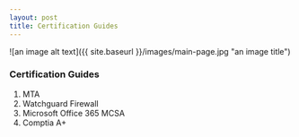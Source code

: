 ```yaml
---
layout: post
title: Certification Guides 
---
```


![an image alt text]({{ site.baseurl }}/images/main-page.jpg "an image title")

### Certification Guides 
1. MTA
2. Watchguard Firewall 
3. Microsoft Office 365 MCSA  
4. Comptia A+

